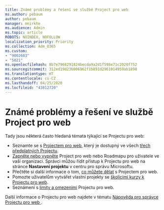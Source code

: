 ```yaml
---
title: Známé problémy a řešení ve službě Project pro web
ms.author: pebaum
author: pebaum
manager: mnirkhe
ms.audience: Admin
ms.topic: article
ROBOTS: NOINDEX, NOFOLLOW
localization_priority: Priority
ms.collection: Adm_O365
ms.custom:
- "9002603"
- "5021"
ms.openlocfilehash: 8b7e7968291824becda9a2d1f598e71c2020f752
ms.sourcegitcommit: 312ed19d236006962f1b891d2961014959ab1898
ms.translationtype: HT
ms.contentlocale: cs-CZ
ms.lasthandoff: 04/25/2020
ms.locfileid: "43812720"
---
```

# <a name="project-for-the-web-common-issues-and-resolutions"></a>Známé problémy a řešení ve službě Project pro web

Tady jsou některá často hledaná témata týkající se Projectu pro web:

- Seznamte se s [Projectem pro web](https://support.microsoft.com/cs-CZ/office/what-is-project-for-the-web-c19b2421-3c9d-4037-97c6-f66b6e1d2eb5), který je dostupný ve všech [třech předplatných Projectu](https://products.office.com/project/compare-microsoft-project-management-software).
- [Zapněte nebo vypněte](https://docs.microsoft.com/project-for-the-web/turn-project-for-the-web-off) Project pro web nebo Roadmapu pro uživatele ve vaší organizaci. Správci můžou řídit přístup k Projectu pro web na stránce **Nastavení projektu** v centru pro správu Microsoftu.
- Přečtěte si další informace o tom, [co můžete dělat](https://support.office.com/article/what-can-you-do-with-project-for-the-web-b30f5442-be5f-43d2-9072-c95bff778ea1) s Projectem pro web.
- Pomozte uživatelům vytvářet vlastní projekty se [školicími kurzy k Projectu pro web](https://support.office.com/article/get-started-with-project-for-the-web-50bf3e29-0f0d-4b7a-9d2c-7c78389b67ad).
- Seznámení s [limity a omezeními](https://docs.microsoft.com/project-for-the-web/project-for-the-web-limits-and-boundaries) Projectu pro web.

Další informace o Projectu pro web najdete v tématu [Nápověda pro správce Projectu pro web ](https://docs.microsoft.com/project-for-the-web/projectforweb-admin-home).
